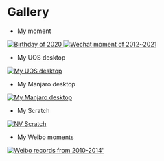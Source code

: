Gallery 
=====================

* My moment

<a href="https://www.evel.cn/post/upload/birthday.jpg" data-lightbox="Gallery" data-title="Birthday of 2020">
<img src="https://www.evel.cn/post/upload/birthday.jpg" alt="Birthday of 2020" />
</a>

<a href="https://www.evel.cn/post/upload/wechat_moment.jpg" data-lightbox="Gallery" data-title="Wechat moment of 2012~2021">
<img src="https://www.evel.cn/post/upload/wechat_moment.jpg" alt="Wechat moment of 2012~2021" />
</a>

* My UOS desktop

<a href="https://www.evel.cn/post/upload/UOS.png" data-lightbox="Gallery" data-title="My UOS desktop">
<img src="https://www.evel.cn/post/upload/UOS.png" alt="My UOS desktop" />
</a>

* My Manjaro desktop

<a href="https://www.evel.cn/post/upload/DT_manjaro_20180928_Evel.jpg" data-lightbox="Gallery" data-title="My Manjaro desktop">
<img src="https://www.evel.cn/post/upload/DT_manjaro_20180928_Evel.jpg" alt="My Manjaro desktop" />
</a>

* My Scratch

<a href="https://www.evel.cn/post/upload/nvscratch.jpg" data-lightbox="Gallery" data-title="NV Scratch, you can find them in each NV PCB. that's what I feel honor on it.">
<img src="https://www.evel.cn/post/upload/nvscratch.jpg" alt="NV Scratch" />
</a>


* My Weibo moments

<a href="https://www.evel.cn/post/upload/weibo.jpg" data-lightbox="Gallery" data-title="Weibo pictures from 2010-2014 .">
<img src="https://www.evel.cn/post/upload/nvscratch.jpg" alt="Weibo records from 2010-2014'" />
</a>